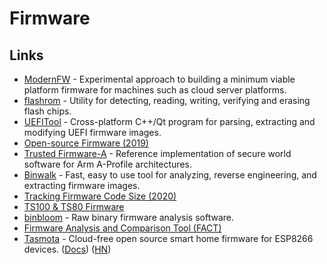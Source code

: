 # Firmware

## Links

- [ModernFW](https://github.com/intel/ModernFW) - Experimental approach to building a minimum viable platform firmware for machines such as cloud server platforms.
- [flashrom](https://github.com/flashrom/flashrom) - Utility for detecting, reading, writing, verifying and erasing
  flash chips.
- [UEFITool](https://github.com/LongSoft/UEFITool) - Cross-platform C++/Qt program for parsing, extracting and modifying UEFI firmware images.
- [Open-source Firmware (2019)](https://queue.acm.org/detail.cfm?id=3349301)
- [Trusted Firmware-A](https://github.com/ARM-software/arm-trusted-firmware) - Reference implementation of secure world software for Arm A-Profile architectures.
- [Binwalk](https://github.com/ReFirmLabs/binwalk) - Fast, easy to use tool for analyzing, reverse engineering, and extracting firmware images.
- [Tracking Firmware Code Size (2020)](https://interrupt.memfault.com/blog/code-size-deltas)
- [TS100 & TS80 Firmware](https://github.com/Ralim/ts100)
- [binbloom](https://github.com/quarkslab/binbloom) - Raw binary firmware analysis software.
- [Firmware Analysis and Comparison Tool (FACT)](https://github.com/fkie-cad/FACT_core)
- [Tasmota](https://github.com/arendst/tasmota/) - Cloud-free open source smart home firmware for ESP8266 devices. ([Docs](https://tasmota.github.io/docs/About/)) ([HN](https://news.ycombinator.com/item?id=24785175))
